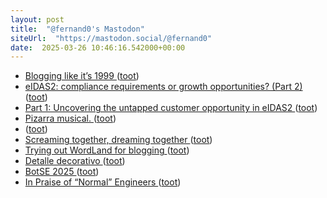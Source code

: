 ```yaml
---
layout: post
title:  "@fernand0's Mastodon"
siteUrl:  "https://mastodon.social/@fernand0"
date:  2025-03-26 10:46:16.542000+00:00
---
```

*  [Blogging like it’s 1999 ](https://doc.searls.com/2025/02/28/testing-wordland) ([toot](https://mastodon.social/@fernand0/114228328958526801))
*  [eIDAS2: compliance requirements or growth opportunities? (Part 2) ](https://thepaypers.com/expert-opinion/eidas2-compliance-requirements-or-growth-opportunities-part-2--127074) ([toot](https://mastodon.social/@fernand0/114227941234230027))
*  [Part 1: Uncovering the untapped customer opportunity in eIDAS2 ](https://thepaypers.com/expert-opinion/part-1-uncovering-the-untapped-customer-opportunity-in-eidas2--127073) ([toot](https://mastodon.social/@fernand0/114226314180190962))
*  [Pizarra musical. ](https://avecesunafoto.wordpress.com/2025/03/25/pizarra-musical) ([toot](https://mastodon.social/@fernand0/114225598615709729))
*  [ ](https://mastodon.green/@fanta) ([toot](https://mastodon.social/@fernand0/114224561918574489))
*  [Screaming together, dreaming together ](https://cassandracollective.ghost.io/screaming-together-dreaming-together) ([toot](https://mastodon.social/@fernand0/114224461852104870))
*  [Trying out WordLand for blogging ](https://www.hyperorg.com/blogger/2025/03/08/trying-out-wordland-for-blogging) ([toot](https://mastodon.social/@fernand0/114224202783804470))
*  [Detalle decorativo ](https://www.flickr.com/photos/fernand0/54374966288) ([toot](https://mastodon.social/@fernand0/114224093915978879))
*  [BotSE 2025  ](https://botse.github.io/) ([toot](https://mastodon.social/@fernand0/114224002216664505))
*  [In Praise of “Normal” Engineers ](https://spectrum.ieee.org/10x-enginee) ([toot](https://mastodon.social/@fernand0/114223826398496724))

